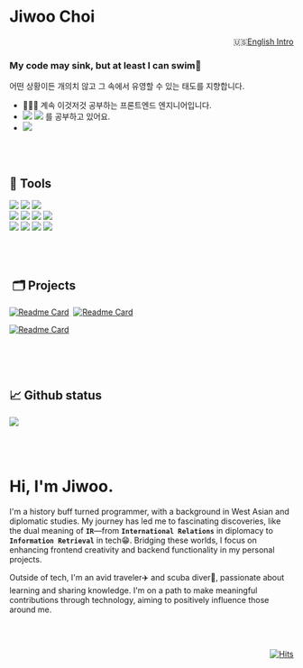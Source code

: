 # Jiwoo Choi

<p align="right">🇺🇸<a href="https://github.com/agnes0304#hi-im-jiwoo">English Intro</a></p>

<h3>My code may sink, but at least I can swim🤿</h3>
<p>어떤 상황이든 개의치 않고 그 속에서 유영할 수 있는 태도를 지향합니다.</p>
<ul>
<li>👩🏻‍💻 계속 이것저것 공부하는 프론트엔드 엔지니어입니다.</li>
<li><img src="https://img.shields.io/badge/Jest-C21325?style=flat-square&logo=jest&logoColor=white" /> <img src="https://img.shields.io/badge/React_Native-20232A?style=flat-square&logo=react&logoColor=61DAFB" /> 를 공부하고 있어요.</li>
<li><a href="mailto:jiwoochoi0304gmail.com?subject=[from Github]"><img src="https://img.shields.io/badge/jiwoochoi0304@gmail.com-D14836?style=flat-square&logo=gmail&logoColor=white" /></a></li>
</ul>

</br>
</br>

## 💼 Tools

<div>
<img src="https://img.shields.io/badge/JavaScript-F7DF1E?style=for-the-badge&logo=javascript&logoColor=white" />
<img src="https://img.shields.io/badge/TypeScript-007ACC?style=for-the-badge&logo=typescript&logoColor=white" />
<img src="https://img.shields.io/badge/Python-blue?style=for-the-badge&logo=python&logoColor=white" />
</div>
<div>
<img src="https://img.shields.io/badge/React-20232A?style=for-the-badge&logo=react&logoColor=61DAFB" />
<img src="https://img.shields.io/badge/next%20js-000000?style=for-the-badge&logo=nextdotjs&logoColor=white" />
<img src="https://img.shields.io/badge/Flask-000000?style=for-the-badge&logo=flask&logoColor=white" />
<img src="https://img.shields.io/badge/Tailwind_CSS-38B2AC?style=for-the-badge&logo=tailwind-css&logoColor=white" />
</div>
<div>
<img src="https://img.shields.io/badge/MySQL-005C84?style=for-the-badge&logo=mysql&logoColor=white" />
<img src="https://img.shields.io/badge/PostgreSQL-316192?style=for-the-badge&logo=postgresql&logoColor=white" />
<img src="https://img.shields.io/badge/Supabase-181818?style=for-the-badge&logo=supabase&logoColor=white" />
<img src="https://img.shields.io/badge/Vercel-000000?style=for-the-badge&logo=vercel&logoColor=white" />
</div>

</br>
</br>
</br>


##  🗂️ Projects

<div>
  
[![Readme Card](https://github-readme-stats.vercel.app/api/pin/?username=agnes0304&repo=GPTarot)](https://github.com/agnes0304/GPTarot)&nbsp;
[![Readme Card](https://github-readme-stats.vercel.app/api/pin/?username=agnes0304&repo=chronos-nextjs)](https://github.com/agnes0304/chronos-nextjs)
</div>
<div>
  
[![Readme Card](https://github-readme-stats.vercel.app/api/pin/?username=agnes0304&repo=smoothie)](https://github.com/agnes0304/smoothie)
</div>

</br>
</br>
</br>



## 📈 Github status
<div>
<img src="https://github-readme-stats.vercel.app/api/top-langs/?username=agnes0304&layout=compact">
</div>



</br>
</br>
</br>



# Hi, I'm Jiwoo.

I'm a history buff turned programmer, with a background in West Asian and diplomatic studies. My journey has led me to fascinating discoveries, like the dual meaning of **`IR`**—from **`International Relations`** in diplomacy to **`Information Retrieval`** in tech😁. Bridging these worlds, I focus on enhancing frontend creativity and backend functionality in my personal projects.

Outside of tech, I'm an avid traveler✈️ and scuba diver🤿, passionate about learning and sharing knowledge. I'm on a path to make meaningful contributions through technology, aiming to positively influence those around me.

</br>
</br>


<div align="right">


[![Hits](https://hits.seeyoufarm.com/api/count/incr/badge.svg?url=https%3A%2F%2Fgithub.com%2Fagnes0304&count_bg=%23AC84FF&title_bg=%233D3D3D&icon=&icon_color=%23E7E7E7&title=%F0%9F%96%90%F0%9F%8F%BB&edge_flat=true)](https://hits.seeyoufarm.com)
</div>
